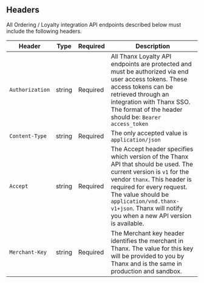 <h2 id="legacy-ordering-headers">Headers</h2>

All Ordering / Loyalty integration API endpoints described below must include
the following headers.

Header | Type | Required | Description
------ | ---- | -------- | -----------
`Authorization` | string | Required | All Thanx Loyalty API endpoints are protected and must be authorized via end user access tokens. These access tokens can be retrieved through an integration with Thanx SSO. The format of the header should be: `Bearer access_token`
`Content-Type` | string | Required | The only accepted value is `application/json`
`Accept` | string | Required | The Accept header specifies which version of the Thanx API that should be used. The current version is `v1` for the vendor `thanx`. This header is required for every request. The value should be `application/vnd.thanx-v1+json`. Thanx will notify you when a new API version is available.
`Merchant-Key` | string | Required | The Merchant key header identifies the merchant in Thanx. The value for this key will be provided to you by Thanx and is the same in production and sandbox.

